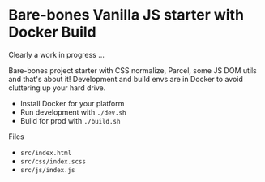 # Bare-bones Vanilla JS starter with Docker Build

Clearly a work in progress ...

Bare-bones project starter with CSS normalize, Parcel, some JS DOM utils and that's about it! Development and build envs are in Docker to avoid cluttering up your hard drive. 

* Install Docker for your platform
* Run development with `./dev.sh`
* Build for prod with `./build.sh`

Files
* `src/index.html`
* `src/css/index.scss`
* `src/js/index.js` 